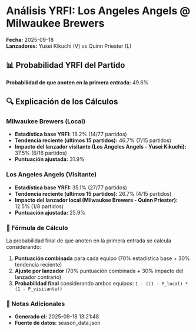 # Análisis YRFI: Los Angeles Angels @ Milwaukee Brewers

**Fecha:** 2025-09-18  
**Lanzadores:** Yusei Kikuchi (V) vs Quinn Priester (L)

## 📊 Probabilidad YRFI del Partido

**Probabilidad de que anoten en la primera entrada:** 49.6%

## 🔍 Explicación de los Cálculos

### Milwaukee Brewers (Local)
- **Estadística base YRFI:** 18.2% (14/77 partidos)
- **Tendencia reciente (últimos 15 partidos):** 46.7% (7/15 partidos)
- **Impacto del lanzador visitante (Los Angeles Angels - Yusei Kikuchi):** 37.5% (6/16 partidos)
- **Puntuación ajustada:** 31.9%

### Los Angeles Angels (Visitante)
- **Estadística base YRFI:** 35.1% (27/77 partidos)
- **Tendencia reciente (últimos 15 partidos):** 26.7% (4/15 partidos)
- **Impacto del lanzador local (Milwaukee Brewers - Quinn Priester):** 12.5% (1/8 partidos)
- **Puntuación ajustada:** 25.9%

### 📝 Fórmula de Cálculo

La probabilidad final de que anoten en la primera entrada se calcula considerando:
1. **Puntuación combinada** para cada equipo (70% estadística base + 30% tendencia reciente)
2. **Ajuste por lanzador** (70% puntuación combinada + 30% impacto del lanzador contrario)
3. **Probabilidad final** considerando ambos equipos: `1 - ((1 - P_local) * (1 - P_visitante))`

### 📌 Notas Adicionales

- **Generado el:** 2025-09-18 13:21:48
- **Fuente de datos:** season_data.json
